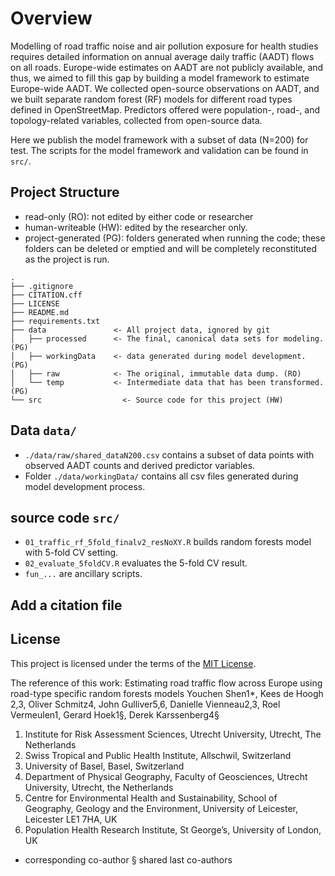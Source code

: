 # Overview

Modelling of road traffic noise and air pollution exposure for health studies requires detailed information on annual average daily traffic (AADT) flows on all roads. Europe-wide estimates on AADT are not publicly available, and thus, we aimed to fill this gap by building a model framework to estimate Europe-wide AADT. We collected open-source observations on AADT, and we built separate random forest (RF) models for different road types defined in OpenStreetMap. Predictors offered were population-, road-, and topology-related variables, collected from open-source data.

Here we publish the model framework with a subset of data (N=200) for test. 
The scripts for the model framework and validation can be found in `src/`.

## Project Structure


* read-only (RO): not edited by either code or researcher
* human-writeable (HW): edited by the researcher only.
* project-generated (PG): folders generated when running the code; these folders can be deleted or emptied and will be completely reconstituted as the project is run.

```
.
├── .gitignore
├── CITATION.cff
├── LICENSE
├── README.md
├── requirements.txt
├── data               <- All project data, ignored by git
│   ├── processed      <- The final, canonical data sets for modeling. (PG)
│   ├── workingData    <- data generated during model development. (PG)
│   ├── raw            <- The original, immutable data dump. (RO)
│   └── temp           <- Intermediate data that has been transformed. (PG)
└── src                  <- Source code for this project (HW)

```

## Data `data/`

* `./data/raw/shared_dataN200.csv` contains a subset of data points with observed AADT counts and derived predictor variables.
* Folder `./data/workingData/` contains all csv files generated during model development process.


## source code `src/`

* `01_traffic_rf_5fold_finalv2_resNoXY.R` builds random forests model with 5-fold CV setting.
* `02_evaluate_5foldCV.R` evaluates the 5-fold CV result.
* `fun_...` are ancillary scripts.

## Add a citation file

## License

This project is licensed under the terms of the [MIT License](/LICENSE).

The reference of this work:
Estimating road traffic flow across Europe using road-type specific random forests models
Youchen Shen1*, Kees de Hoogh 2,3, Oliver Schmitz4, John Gulliver5,6, Danielle Vienneau2,3, Roel Vermeulen1, Gerard Hoek1§, Derek Karssenberg4§
1.	Institute for Risk Assessment Sciences, Utrecht University, Utrecht, The Netherlands 
2.	Swiss Tropical and Public Health Institute, Allschwil, Switzerland 
3.	University of Basel, Basel, Switzerland
4.	Department of Physical Geography, Faculty of Geosciences, Utrecht University, Utrecht, the Netherlands
5.	Centre for Environmental Health and Sustainability, School of Geography, Geology and the Environment, University of Leicester, Leicester LE1 7HA, UK
6.	Population Health Research Institute, St George’s, University of London, UK
* corresponding co-author
§ shared last co-authors

